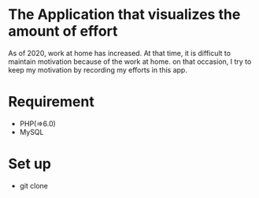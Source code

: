 # The Application that visualizes the amount of effort
As of 2020, work at home has increased. At that time, it is difficult to maintain motivation because of the work at home.
on that occasion, I try to keep my motivation by recording my efforts in this app.

# Requirement
- PHP(=>6.0)
- MySQL

# Set up
- git clone 
